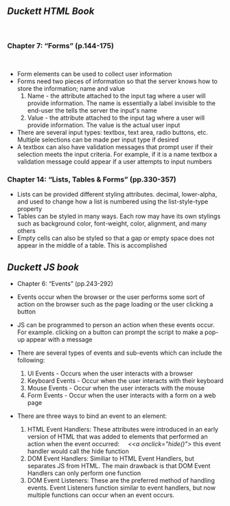 
## ***Duckett HTML Book***
 
### Chapter 7: “Forms” (p.144-175)
 
- Form elements can be used to collect user information
- Forms need two pieces of information so that the server knows how to store the information; name and value
  1. Name - the attribute attached to the input tag where a user will provide information. The name is essentially a label invisible to the end-user the tells the server the input's name
  2. Value - the attribute attached to the input tag where a user will provide information. The value is the actual user input
  
- There are several input types: textbox, text area, radio buttons, etc. Multiple selections can be made per input type if desired
- A textbox can also have validation messages that prompt user if their selection meets the input criteria. For example, if it is a name textbox a validation message could appear if a user attempts to input numbers

### Chapter 14: “Lists, Tables & Forms” (pp.330-357)
- Lists can be provided different styling attributes. decimal, lower-alpha, and used to change how a list is numbered using the list-style-type property
- Tables can be styled in many ways. Each row may have its own stylings such as background color, font-weight, color, alignment, and many others
- Empty cells can also be styled so that a gap or empty space does not appear in the middle of a table. This is accomplished

## ***Duckett JS book***

- Chapter 6: “Events” (pp.243-292)
- Events occur when the browser or the user performs some sort of action on the browser such as the page loading or the user clicking a button
- JS can be programmed to person an action when these events occur. For example. clicking on a button can prompt the script to make a pop-up appear with a message
- There are several types of events and sub-events which can include the following:
  1. UI Events - Occurs when the user interacts with a browser
  2. Keyboard Events - Occur when the user interacts with their keyboard
  3. Mouse Events - Occur when the user interacts with the mouse
  4. Form Events - Occur when the user interacts with a form on a web page
  
- There are three ways to bind an event to an element:
  1. HTML Event Handlers: These attributes were introduced in an early version of HTML that was added to elements that performed an action when the event occurred:
    *&lt;<a onclick="hide()"&gt;* this event handler would call the hide function
  2. DOM Event Handlers: Similiar to HTML Event Handlers, but separates JS from HTML. The main drawback is that DOM Event Handlers can only perform one function
  3. DOM Event Listeners: These are the preferred method of handling events. Event Listeners function similar to event handlers, but now multiple functions can occur when an event occurs.
